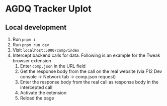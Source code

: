 # AGDQ Tracker Uplot

## Local development

1. Run `pnpm i`
1. Run `pnpm run dev`
1. Visit `localhost:5000/comp/index`
1. Intercept backend calls for data. Following is an example for the Tweak browser extension
   1. Enter `comp.json` in the URL field
   1. Get the response body from the call on the real website (via F12 Dev console -> Network tab -> comp.json request)
   1. Enter the response body from the real call as response body in the intercepted call
   1. Activate the extension
   1. Reload the page